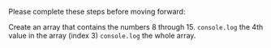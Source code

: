 Please complete these steps before moving forward:

Create an array that contains the numbers 8 through 15.
`console.log` the 4th value in the array (index 3)
`console.log` the whole array.
